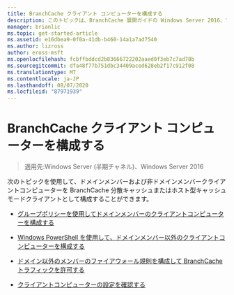 ```yaml
---
title: BranchCache クライアント コンピューターを構成する
description: このトピックは、BranchCache 展開ガイドの Windows Server 2016、ブランチ オフィスに WAN 帯域幅使用量を最適化するために分散され、ホスト型キャッシュ モードで BranchCache を展開する方法を示しますの一部
manager: brianlic
ms.topic: get-started-article
ms.assetid: e16dbea9-0f0a-41db-b460-14a1a7ad7540
ms.author: lizross
author: eross-msft
ms.openlocfilehash: fcbffbddcd2b83666722202aaed0f3eb7c7ad78b
ms.sourcegitcommit: dfa48f77b751dbc34409aced628eb2f17c912f08
ms.translationtype: MT
ms.contentlocale: ja-JP
ms.lasthandoff: 08/07/2020
ms.locfileid: "87971939"
---
```

# <a name="configure-branchcache-client-computers"></a>BranchCache クライアント コンピューターを構成する

>適用先:Windows Server (半期チャネル)、Windows Server 2016

次のトピックを使用して、ドメインメンバーおよび非ドメインメンバークライアントコンピューターを BranchCache 分散キャッシュまたはホスト型キャッシュモードクライアントとして構成することができます。

-   [グループポリシーを使用してドメインメンバーのクライアントコンピューターを構成する](../../branchcache/deploy/Use-Group-Policy-to-Configure-Domain-Member-Client-Computers.md)

-   [Windows PowerShell を使用して、ドメインメンバー以外のクライアントコンピューターを構成する](../../branchcache/deploy/Use-Windows-PowerShell-to-Configure-Non-Domain-Member-Client-Computers.md)

-   [ドメイン以外のメンバーのファイアウォール規則を構成して BranchCache トラフィックを許可する](../../branchcache/deploy/Configure-Firewall-Rules-for-Non-Domain-Members-to-Allow-BranchCache-Traffic.md)

-   [クライアントコンピューターの設定を確認する](../../branchcache/deploy/Verify-Client-Computer-Settings.md)



